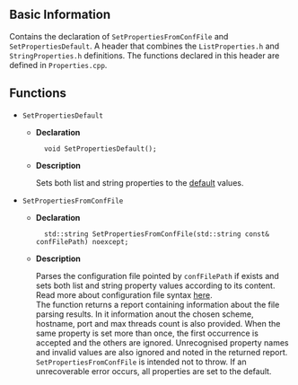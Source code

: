 ## Basic Information

Contains the declaration of `SetPropertiesFromConfFile` and `SetPropertiesDefault`. A header that combines the `ListProperties.h` and `StringProperties.h` definitions. The functions declared in this header are defined in `Properties.cpp`.

## Functions

- `SetPropertiesDefault`

	- **Declaration**
	
			void SetPropertiesDefault();
			
	- **Description**
		
		Sets both list and string properties to the [default](/docs/README.md#default-property-values) values.
		
- `SetPropertiesFromConfFile`

	- **Declaration**

			std::string SetPropertiesFromConfFile(std::string const& confFilePath) noexcept;
			
	- **Description**
	
		Parses the configuration file pointed by `confFilePath` if exists and sets both list and string property values according to its content. Read more about configuration file syntax [here](/docs/README.md#Configuration%20File).<br>
		The function returns a report containing information about the file parsing results. In it information anout the chosen scheme, hostname, port and max threads count is also provided. When the same property is set more than once, the first occurrence is accepted and the others are ignored. Unrecognised property names and invalid values are also ignored and noted in the returned report.<br>
		`SetPropertiesFromConfFile` is intended not to throw. If an unrecoverable error occurs, all properties are set to the default.

